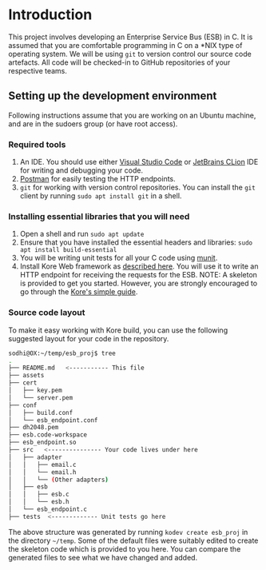# Introduction

This project involves developing an Enterprise Service Bus (ESB) in C. It is assumed that you are comfortable programming in C on a *NIX type of operating system. We will be using `git` to version control our source code artefacts. All code will be checked-in to GitHub repositories of your respective teams.

## Setting up the development environment

Following instructions assume that you are working on an Ubuntu machine, and are in the sudoers group (or have root access).

### Required tools

1. An IDE. You should use either [Visual Studio Code](https://code.visualstudio.com/) or [JetBrains CLion](https://www.jetbrains.com/clion/) IDE for writing and debugging your code.
1. [Postman](https://www.postman.com/downloads/) for easily testing the HTTP endpoints.
1. `git` for working with version control repositories. You can install the `git` client by running `sudo apt install git` in a shell.

### Installing essential libraries that you will need

1. Open a shell and run `sudo apt update`
1. Ensure that you have installed the essential headers and libraries: `sudo apt install build-essential`
1. You will be writing unit tests for all your C code using [munit](https://nemequ.github.io/munit/#getting-started).
1. Install Kore Web framework as [described here](https://docs.kore.io/3.3.1/install.html). You will use it to write an HTTP endpoint for receiving the requests for the ESB.
NOTE: A skeleton is provided to get you started. However, you are strongly encouraged to go through the [Kore's simple guide](https://docs.kore.io/3.3.1/).

### Source code layout

To make it easy working with Kore build, you can use the following suggested layout for your code in the repository.

```bash
sodhi@OX:~/temp/esb_proj$ tree
.
├── README.md   <----------- This file
├── assets
├── cert
│   ├── key.pem
│   └── server.pem
├── conf
│   ├── build.conf
│   └── esb_endpoint.conf
├── dh2048.pem
├── esb.code-workspace
├── esb_endpoint.so
├── src   <--------------- Your code lives under here
│   ├── adapter
│   │   ├── email.c
│   │   └── email.h
│   │   └── (Other adapters)
│   ├── esb
│   │   ├── esb.c
│   │   └── esb.h
│   └── esb_endpoint.c
├── tests  <------------- Unit tests go here
```

The above structure was generated by running `kodev create esb_proj` in the directory `~/temp`. Some of the default files were suitably edited to create the skeleton code which is provided to you here. You can compare the generated files to see what we have changed and added.
